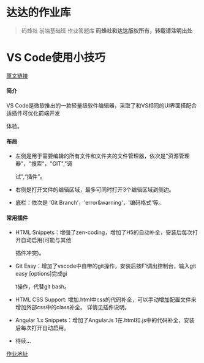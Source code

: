 # 达达的作业库
> 码蜂社 前端基础班 作业答题库
**码蜂社和达达版权所有，转载请注明出处**
# VS Code使用小技巧   
[原文链接](https://zhuanlan.zhihu.com/p/22880087)
#### 简介
VS Code是微软推出的一款轻量级软件编辑器，采取了和VS相同的UI界面搭配合适插件可优化前端开发

体验。
#### 布局
 * 左侧是用于需要编辑的所有文件和文件夹的文件管理器，依次是"资源管理器"，"搜索"，"GIT","调
 
   试",“插件”。
 * 右侧是打开文件的编辑区域，最多可同时打开3个编辑区域到侧边。
 * 底栏：依次是 ‘Git Branch’，'error&warning'，'编码格式'等。
 #### 常用插件
 * HTML Snippets：增强了zen-coding，增加了H5的自动补全，安装后每次打开自动启用(可能与其他
 
   插件冲突)。
 * Git Easy：增加了vscode中自带的git操作，安装后按F1调出控制台，输入git easy [options]完成gi
 
   t操作，代替git bash。
 * HTML CSS Support: 增加.html中css的代码补全，可以手动增加配置文件来增加外部css中的class补全。
   详情见插件说明。
 * Angular 1.x Snippets：增加了AngularJs 1在.html和.js中的代码补全，安装后每次打开自动启用。
 * 待续...
 
 [作业地址](https://august-11.github.io/mfs-fe-base-homework/)
 


 
 
 
 
 
 
 
 
 
 
 
 
 
 
 
 
 
 
 
 
 
 
 



